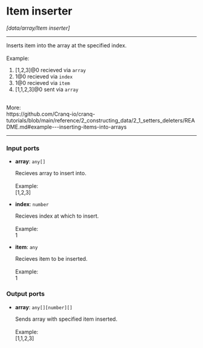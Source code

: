 # Item inserter

_[data/array/Item inserter]_

---

Inserts item into the array at the specified index.<br>
<br>
Example: <br>
1. [1,2,3]@0 recieved via `array` <br>
2.  1@0 recieved via `index` <br>
2. 1@0 recieved via `item` <br>
3. [1,1,2,3]@0 sent via `array`<br>
<br>
More:<br>
https://github.com/Cranq-io/cranq-tutorials/blob/main/reference/2_constructing_data/2_1_setters_deleters/README.md#example---inserting-items-into-arrays<br>

---

### Input ports

* __array__: ` any[] `

    Recieves array to insert into.<br>
    <br>
    Example:<br>
    [1,2,3]<br>


* __index__: ` number `

    Recieves index at which to insert.<br>
    <br>
    Example:<br>
    1<br>


* __item__: ` any `

    Recieves item to be inserted.<br>
    <br>
    Example:<br>
    1<br>

### Output ports

* __array__: ` any[][number][] `

    Sends array with specified item inserted.<br>
    <br>
    Example:<br>
    [1,1,2,3]<br>

